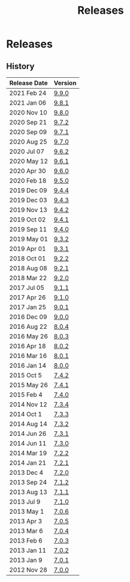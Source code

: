 ﻿---
uid: releases
locale: en
title: Releases
dnnversion: 09.08.00
related-topics: administrators-included-modules-overview,requirements,dnn-overview,control-bar-to-persona-bar,persona-bar-by-role,providers,more-resources
---

# Releases

## History

|**Release Date**|**Version**|
|---|---|
|2021 Feb 24|[9.9.0](https://github.com/dnnsoftware/Dnn.Platform/releases/tag/v9.9.0)|
|2021 Jan 06|[9.8.1](https://github.com/dnnsoftware/Dnn.Platform/releases/tag/v9.8.1)|
|2020 Nov 10|[9.8.0](https://github.com/dnnsoftware/Dnn.Platform/releases/tag/v9.8.0)|
|2020 Sep 21|[9.7.2](https://github.com/dnnsoftware/Dnn.Platform/releases/tag/v9.7.2)|
|2020 Sep 09|[9.7.1](https://github.com/dnnsoftware/Dnn.Platform/releases/tag/v9.7.1)|
|2020 Aug 25|[9.7.0](https://github.com/dnnsoftware/Dnn.Platform/releases/tag/v9.7.0)|
|2020 Jul 07|[9.6.2](https://github.com/dnnsoftware/Dnn.Platform/releases/tag/v9.6.2)|
|2020 May 12|[9.6.1](https://github.com/dnnsoftware/Dnn.Platform/releases/tag/v9.6.1)|
|2020 Apr 30|[9.6.0](https://github.com/dnnsoftware/Dnn.Platform/releases/tag/v9.6.0)|
|2020 Feb 18|[9.5.0](https://github.com/dnnsoftware/Dnn.Platform/releases/tag/v9.5.0)|
|2019 Dec 09|[9.4.4](https://github.com/dnnsoftware/Dnn.Platform/releases/tag/v9.4.4)|
|2019 Dec 03|[9.4.3](https://github.com/dnnsoftware/Dnn.Platform/releases/tag/v9.4.3)|
|2019 Nov 13|[9.4.2](https://github.com/dnnsoftware/Dnn.Platform/releases/tag/v9.4.2)|
|2019 Oct 02|[9.4.1](https://github.com/dnnsoftware/Dnn.Platform/releases/tag/v9.4.1)|
|2019 Sep 11|[9.4.0](https://github.com/dnnsoftware/Dnn.Platform/releases/tag/v9.4.0)|
|2019 May 01|[9.3.2](https://github.com/dnnsoftware/Dnn.Platform/releases/tag/v9.3.2)|
|2019 Apr 01|[9.3.1](https://github.com/dnnsoftware/Dnn.Platform/releases/tag/v9.3.1)|
|2018 Oct 01|[9.2.2](https://github.com/dnnsoftware/Dnn.Platform/releases/tag/v9.2.2)|
|2018 Aug 08|[9.2.1](https://github.com/dnnsoftware/Dnn.Platform/releases/tag/v9.2.1)|
|2018 Mar 22|[9.2.0](https://github.com/dnnsoftware/Dnn.Platform/releases/tag/v9.2.0)|
|2017 Jul 05|[9.1.1](https://github.com/dnnsoftware/Dnn.Platform/releases/tag/v9.1.1)|
|2017 Apr 26|[9.1.0](https://github.com/dnnsoftware/Dnn.Platform/releases/tag/v9.1.0)|
|2017 Jan 25|[9.0.1](https://github.com/dnnsoftware/Dnn.Platform/releases/tag/v9.0.1)|
|2016 Dec 09|[9.0.0](https://github.com/dnnsoftware/Dnn.Platform/releases/tag/v9.0.0)|
|2016 Aug 22|[8.0.4](https://github.com/dnnsoftware/Dnn.Platform/releases/tag/v8.0.4)|
|2016 May 26|[8.0.3](https://github.com/dnnsoftware/Dnn.Platform/releases/tag/v8.0.3)|
|2016 Apr 18|[8.0.2](https://github.com/dnnsoftware/Dnn.Platform/releases/tag/v8.0.2)|
|2016 Mar 16|[8.0.1](https://github.com/dnnsoftware/Dnn.Platform/releases/tag/v8.0.1)|
|2016 Jan 14|[8.0.0](https://github.com/dnnsoftware/Dnn.Platform/releases/tag/v8.0.0)|
|2015 Oct 5|[7.4.2](https://github.com/dnnsoftware/Dnn.Releases.Archive.7x/tree/master/07.04.02)|
|2015 May 26|[7.4.1](https://github.com/dnnsoftware/Dnn.Releases.Archive.7x/tree/master/07.04.01)|
|2015 Feb 4|[7.4.0](https://github.com/dnnsoftware/Dnn.Releases.Archive.7x/tree/master/07.04.00)|
|2014 Nov 12|[7.3.4](https://github.com/dnnsoftware/Dnn.Releases.Archive.7x/tree/master/07.03.04)|
|2014 Oct 1|[7.3.3](https://github.com/dnnsoftware/Dnn.Releases.Archive.7x/tree/master/07.03.03)|
|2014 Aug 14|[7.3.2](https://github.com/dnnsoftware/Dnn.Releases.Archive.7x/tree/master/07.03.02)|
|2014 Jun 26|[7.3.1](https://github.com/dnnsoftware/Dnn.Releases.Archive.7x/tree/master/07.03.01)|
|2014 Jun 11|[7.3.0](https://github.com/dnnsoftware/Dnn.Releases.Archive.7x/tree/master/07.03.00)|
|2014 Mar 19|[7.2.2](https://github.com/dnnsoftware/Dnn.Releases.Archive.7x/tree/master/07.02.02)|
|2014 Jan 21|[7.2.1](https://github.com/dnnsoftware/Dnn.Releases.Archive.7x/tree/master/07.02.01)|
|2013 Dec 4|[7.2.0](https://github.com/dnnsoftware/Dnn.Releases.Archive.7x/tree/master/07.02.00)|
|2013 Sep 24|[7.1.2](https://github.com/dnnsoftware/Dnn.Releases.Archive.7x/tree/master/07.01.02)|
|2013 Aug 13|[7.1.1](https://github.com/dnnsoftware/Dnn.Releases.Archive.7x/tree/master/07.01.01)|
|2013 Jul 9|[7.1.0](https://github.com/dnnsoftware/Dnn.Releases.Archive.7x/tree/master/07.01.00)|
|2013 May 1|[7.0.6](https://github.com/dnnsoftware/Dnn.Releases.Archive.7x/tree/master/07.00.06)|
|2013 Apr 3|[7.0.5](https://github.com/dnnsoftware/Dnn.Releases.Archive.7x/tree/master/07.00.05)|
|2013 Mar 6|[7.0.4](https://github.com/dnnsoftware/Dnn.Releases.Archive.7x/tree/master/07.00.04)|
|2013 Feb 6|[7.0.3](https://github.com/dnnsoftware/Dnn.Releases.Archive.7x/tree/master/07.00.03)|
|2013 Jan 11|[7.0.2](https://github.com/dnnsoftware/Dnn.Releases.Archive.7x/tree/master/07.00.02)|
|2013 Jan 9|[7.0.1](https://github.com/dnnsoftware/Dnn.Releases.Archive.7x/tree/master/07.00.01)|
|2012 Nov 28|[7.0.0](https://github.com/dnnsoftware/Dnn.Releases.Archive.7x/tree/master/07.00.00)|
